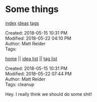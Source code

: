 # Some things

[index](../index.md) [ideas](../ideas.md) [tags](../tags.md)

Created: 2018-05-15 10:31 PM  
Modified: 2018-05-22 04:10 PM  
Author: Matt Reider  
Tags:   

[home](../index.md) || [idea list](../ideas.md) || [tag list](../tags.md)

Created: 2018-05-15 10:31 PM  
Modified: 2018-05-22 07:44 PM  
Author: Matt Reider  
Tags: cleanup  

Hey. I really think we should do some shit!
